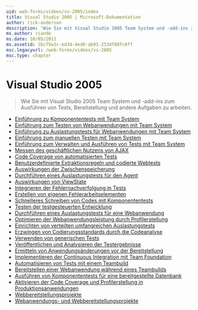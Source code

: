 ```yaml
---
uid: web-forms/videos/vs-2005/index
title: Visual Studio 2005 | Microsoft-Dokumentation
author: rick-anderson
description: 'Wie Sie mit Visual Studio 2005 Team System und -add-ins zum Ausführen von Tests, Bereitstellung und andere Aufgaben zu arbeiten.'
ms.author: riande
ms.date: 10/05/2011
ms.assetid: 1bcf9a1c-ed34-4ed0-ab91-253df08fc6ff
msc.legacyurl: /web-forms/videos/vs-2005
msc.type: chapter
---
```

<a name="visual-studio-2005"></a>Visual Studio 2005
====================
> Wie Sie mit Visual Studio 2005 Team System und -add-ins zum Ausführen von Tests, Bereitstellung und andere Aufgaben zu arbeiten.


- [Einführung zu Komponententests mit Team System](introduction-to-unit-testing-with-team-system.md)
- [Einführung zum Testen von Webanwendungen mit Team System](introduction-to-testing-web-applications-with-team-system.md)
- [Einführung zu Auslastungstests für Webanwendungen mit Team System](introduction-to-load-testing-web-applications-with-team-system.md)
- [Einführung zum manuellen Testen mit Team System](introduction-to-manual-testing-with-team-system.md)
- [Einführung zum Verwalten und Ausführen von Tests mit Team System](introduction-to-managing-and-running-tests-with-team-system.md)
- [Messen des geschäftlichen Nutzens von AJAX](measuring-the-business-value-of-ajax.md)
- [Code Coverage von automatisierten Tests](code-coverage-of-automated-tests.md)
- [Benutzerdefinierte Extraktionsregeln und codierte Webtests](custom-extraction-rules-and-coded-web-tests.md)
- [Auswirkungen der Zwischenspeicherung](the-effects-of-caching.md)
- [Durchführen eines Auslastungstests für den Agent](using-the-load-test-agent.md)
- [Auswirkungen von ViewState](the-effects-of-viewstate.md)
- [Integrieren der Fehlernachverfolgung in Tests](how-do-i-integrate-defect-tracking-with-testing.md)
- [Erstellen von eigenen Fehlerarbeitselementen](how-do-i-create-my-own-bug-work-item.md)
- [Schnelleres Schreiben von Codes mit Komponententests](how-do-i-write-code-more-quickly-with-unit-tests.md)
- [Testen der testgesteuerten Entwicklung](how-do-i-practice-test-driven-development.md)
- [Durchführen eines Auslastungstests für eine Webanwendung](how-do-i-load-test-a-web-application.md)
- [Optimieren der Webanwendungsleistung durch Profilerstellung](how-do-i-tune-web-application-performance-with-profiling.md)
- [Einrichten von verteilten umfangreichen Auslastungstests](how-do-i-set-up-distributed-load-testing-for-high-volume-tests.md)
- [Erzwingen von Codierungsstandards durch die Codeanalyse](how-do-i-enforce-coding-standards-with-code-analysis.md)
- [Verwenden von generischen Tests](how-do-i-use-generic-tests.md)
- [Veröffentlichen und Analysieren der Testergebnisse](how-do-i-publish-and-analyze-test-results.md)
- [Ermitteln von Anwendungsänderungen vor der Bereitstellung](how-do-i-discover-application-changes-prior-to-deployment.md)
- [Implementieren der Continuous Integration mit Team Foundation](how-do-i-implement-continuous-integration-with-team-foundation.md)
- [Automatisieren von Tests mit einem Teambuild](how-do-i-automate-testing-using-team-build.md)
- [Bereitstellen einer Webanwendung während eines Teambuilds](how-do-i-deploy-a-web-application-during-a-team-build.md)
- [Ausführen von Komponententests für eine bereitgestellte Datenbank](how-do-i-run-unit-tests-against-a-deployed-database.md)
- [Aktivieren der Code Coverage und Profilerstellung in Produktionsanwendungen](how-do-i-enable-code-coverage-and-profiling-in-production-applications.md)
- [Webbereitstellungsprojekte](web-deployment-projects.md)
- [Webanwendungs- und Webbereitstellungsprojekte](web-application-projects-web-deployment-projects.md)
